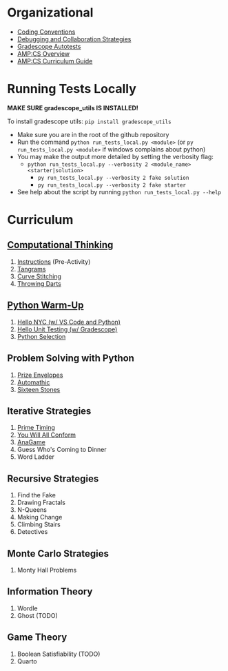 # Organizational
- [Coding Conventions](https://docs.google.com/document/d/10FMccJ0e6ckRC43NO2eJhaZNsi-NHDMMJQ9SqFnkQPI/edit)
- [Debugging and Collaboration Strategies](https://docs.google.com/document/d/1zKwF6bNvUK9bArwBv88twjqLCTAPemCiIhJzoZ3Gdsw/edit)
- [Gradescope Autotests](https://docs.google.com/document/d/1y6JPTUfq_68sLd-kWP8J2l4_bZXTlpxBN5UdS_gPQzI/edit)
- [AMP:CS Overview](https://docs.google.com/presentation/d/16iET69OAirmC0K9P5yXWl77BKYmKGFT5X_i4ljcR8yI/edit#slide=id.p)
- [AMP:CS Curriculum Guide](https://docs.google.com/document/d/1V4dXRPlUW2et8W0A2N7UDvNG7KV0ILqtJzuLMNi-DvU/edit)

# Running Tests Locally
**MAKE SURE gradescope_utils IS INSTALLED!**


To install gradescope utils: `pip install gradescope_utils`


- Make sure you are in the root of the github repository
- Run the command `python run_tests_local.py <module>` (or `py run_tests_local.py <module>` if windows complains about python)
- You may make the output more detailed by setting the verbosity flag:
    - `python run_tests_local.py --verbosity 2 <module_name> <starter|solution>`
        - `py run_tests_local.py --verbosity 2 fake solution`
        - `py run_tests_local.py --verbosity 2 fake starter`
- See help about the script by running `python run_tests_local.py --help`

# Curriculum
## [Computational Thinking](/computational_thinking/README.md)
1. [Instructions](/computational_thinking/README_0.md) (Pre-Activity)
2. [Tangrams](/computational_thinking/README_1.md)
2. [Curve Stitching](/computational_thinking/README_2.md)
3. [Throwing Darts](/computational_thinking/README_3.md)

## [Python Warm-Up](/warm_up/README.md)
1. [Hello NYC (w/ VS Code and Python)](/warm_up/README_1.md)
2. [Hello Unit Testing (w/ Gradescope)](/warm_up/README_2.md)
3. [Python Selection](/warm_up/README_3.md)

## Problem Solving with Python
1. [Prize Envelopes](/envelopes/README.md)
2. [Automathic](/automathic/README.md)
3. [Sixteen Stones](/stones/README.md)

## Iterative Strategies
1. [Prime Timing](/prime/README.md)
2. [You Will All Conform](/conform/README.md)
3. [AnaGame](/anagame/README.md)
4. Guess Who's Coming to Dinner
5. Word Ladder

## Recursive Strategies
1. Find the Fake
2. Drawing Fractals
3. N-Queens
4. Making Change
5. Climbing Stairs
6. Detectives

## Monte Carlo Strategies
1. Monty Hall Problems

## Information Theory
1. Wordle
2. Ghost (TODO)

## Game Theory
1. Boolean Satisfiability (TODO)
3. Quarto
